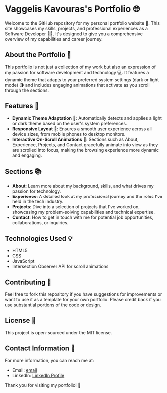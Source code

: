 # Vaggelis Kavouras's Portfolio 🌐

Welcome to the GitHub repository for my personal portfolio website 📁. This site showcases my skills, projects, and professional experiences as a Software Developer 👨‍💻. It's designed to give you a comprehensive overview of my capabilities and career journey.

## About the Portfolio 📘

This portfolio is not just a collection of my work but also an expression of my passion for software development and technology 💻. It features a dynamic theme that adapts to your preferred system settings (dark or light mode) 🌗 and includes engaging animations that activate as you scroll through the sections.

## Features 🌟

- **Dynamic Theme Adaptation** 🎨: Automatically detects and applies a light or dark theme based on the user's system preferences.
- **Responsive Layout** 📱: Ensures a smooth user experience across all device sizes, from mobile phones to desktop monitors.
- **Interactive On-Scroll Animations** 📜: Sections such as About, Experience, Projects, and Contact gracefully animate into view as they are scrolled into focus, making the browsing experience more dynamic and engaging.

## Sections 📚

- **About**: Learn more about my background, skills, and what drives my passion for technology.
- **Experience**: A detailed look at my professional journey and the roles I've held in the tech industry.
- **Projects**: Dive into a selection of projects that I've worked on, showcasing my problem-solving capabilities and technical expertise.
- **Contact**: How to get in touch with me for potential job opportunities, collaborations, or inquiries.

## Technologies Used 💡

- HTML5
- CSS
- JavaScript
- Intersection Observer API for scroll animations

## Contributing 🤝

Feel free to fork this repository if you have suggestions for improvements or want to use it as a template for your own portfolio. Please credit back if you use substantial portions of the code or design.

## License 📄

This project is open-sourced under the MIT license.

## Contact Information 📧

For more information, you can reach me at:
- Email: [email](mailto:vaggeliskavouras3@gmail.com)
- LinkedIn: [LinkedIn Profile](https://www.linkedin.com/in/vkavouras/)

Thank you for visiting my portfolio! 🙏